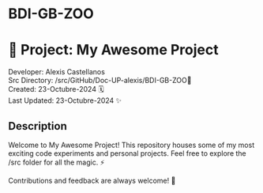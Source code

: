 # BDI-GB-ZOO
# 🚀 Project: My Awesome Project

Developer: Alexis Castellanos  
Src Directory: /src/GitHub/Doc-UP-alexis/BDI-GB-ZOO📂  
Created: 23-Octubre-2024 🗓️  
Last Updated: 23-Octubre-2024 ✨  

## Description
Welcome to My Awesome Project! This repository houses some of my most exciting code experiments and personal projects. Feel free to explore the /src folder for all the magic. ⚡

Contributions and feedback are always welcome! 🙌